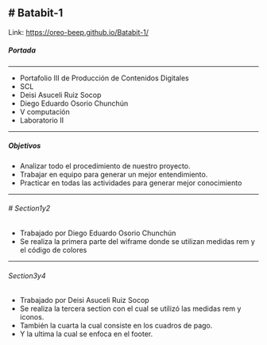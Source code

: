 ## # Batabit-1
Link: https://oreo-beep.github.io/Batabit-1/
##### Portada
------------
- Portafolio III  de Producción de Contenidos Digitales 
-  SCL
- Deisi Asuceli Ruiz Socop 
- Diego Eduardo Osorio Chunchún
- V computación
- Laboratorio II
----------------------
##### Objetivos 
- Analizar todo el procedimiento   de nuestro proyecto.
- Trabajar en equipo para generar un mejor entendimiento.
- Practicar en todas las actividades para generar mejor conocimiento 

------------

###### # Section1y2
- Trabajado por Diego Eduardo Osorio Chunchún
- Se realiza la primera parte del wiframe donde se utilizan medidas rem y el código de colores
-------------------------------------------------
###### Section3y4
- Trabajado por Deisi Asuceli Ruiz Socop
- Se realiza la tercera section con el cual se utilizó  las medidas rem y iconos.
- También la cuarta la cual consiste en   los cuadros de pago.
- Y la ultima la cual se enfoca en el footer.
